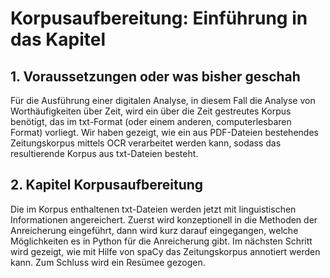 # Korpusaufbereitung: Einführung in das Kapitel

## 1. Voraussetzungen oder was bisher geschah
Für die Ausführung einer digitalen Analyse, in diesem Fall die Analyse von Worthäufigkeiten über Zeit, wird ein über die Zeit gestreutes Korpus benötigt, das im txt-Format (oder einem anderen, computerlesbaren Format) vorliegt. Wir haben gezeigt, wie ein aus PDF-Dateien bestehendes Zeitungskorpus mittels OCR verarbeitet werden kann, sodass das resultierende Korpus aus txt-Dateien besteht. 

## 2. Kapitel Korpusaufbereitung
Die im Korpus enthaltenen txt-Dateien werden jetzt mit linguistischen Informationen angereichert. Zuerst wird konzeptionell in die Methoden der Anreicherung eingeführt, dann wird kurz darauf eingegangen, welche Möglichkeiten es in Python für die Anreicherung gibt. Im nächsten Schritt wird gezeigt, wie mit Hilfe von spaCy das Zeitungskorpus annotiert werden kann. Zum Schluss wird ein Resümee gezogen.  
